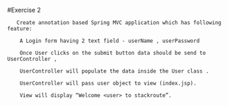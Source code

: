 #Exercise 2



       Create annotation based Spring MVC application which has following feature:

        A Login form having 2 text field - userName , userPassword

        Once User clicks on the submit button data should be send to UserController ,

        UserController will populate the data inside the User class .

        UserController will pass user object to view (index.jsp).

        View will display “Welcome <user> to stackroute”.

